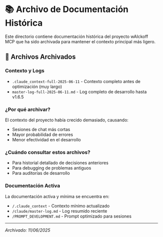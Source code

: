 # 📚 Archivo de Documentación Histórica

Este directorio contiene documentación histórica del proyecto wAIckoff MCP que ha sido archivada para mantener el contexto principal más ligero.

## 📁 Archivos Archivados

### Contexto y Logs
- `.claude_context-full-2025-06-11` - Contexto completo antes de optimización (muy largo)
- `master-log-full-2025-06-11.md` - Log completo de desarrollo hasta v1.6.5

### ¿Por qué archivar?
El contexto del proyecto había crecido demasiado, causando:
- Sesiones de chat más cortas
- Mayor probabilidad de errores
- Menor efectividad en el desarrollo

### ¿Cuándo consultar estos archivos?
- Para historial detallado de decisiones anteriores
- Para debugging de problemas antiguos
- Para auditorías de desarrollo

### Documentación Activa
La documentación activa y mínima se encuentra en:
- `/.claude_context` - Contexto mínimo actualizado
- `/claude/master-log.md` - Log resumido reciente
- `/PROMPT_DEVELOPMENT.md` - Prompt optimizado para sesiones

---
*Archivado: 11/06/2025*
